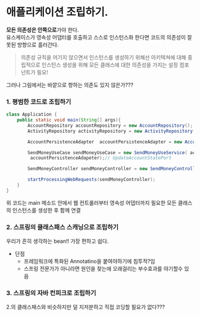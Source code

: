 # 애플리케이션 조립하기.
**모든 의존성은 안쪽으로**가야 한다.  
유스케이스가 영속성 어댑터를 호출하고 스스로 인스턴스화 한다면 코드의 의존성이 잘못된 방향으로 흘러간다.

> 의존성 규칙을 어기지 않으면서 인스턴스를 생성하기 위해선 아키텍쳐에 대해 중립적으로 인스턴스 생성을 위해 모든 클래스에 대한 의존성을 가지는 설정 컴포넌트가 필요!

그러나 그림에서는 바깥으로 향하는 의존도 있지 않은가???

### 1. 평범한 코드로 조립하기
```java
class Application {
    public static void main(String[] args){
        AccountRepository accountRepository = new AccountRepository();
        ActivityRepository activityRepository = new ActivityRepository();

        AccountPersistenceAdapter  accountPersistenceAdapter = new AccountPersistenceAdapter(accountRepository, activityRepository);

        SendMoneyUseCase sendMoneyUseCase = new SendMoneyUseService( accountPersistenceAdapter,//LoadAccountPort
         accountPersistenceAdapeter);// UpdateAccountStatePort

        SendMoneyController sendMoneyController = new SendMoneyController(sendMoneyUseCase);

        startProcessingWebRequests(sendMoneyController);
    }
}
```
위 코드는 main 메소드 안에서 웹 컨트롤러부터 영속성 어댑터까지 필요한 모든 클래스의 인스턴스를 생성한 후 함께 연결

### 2. 스프링의 클래스패스 스캐닝으로 조립하기
우리가 흔히 생각하는 bean!!
가장 편하고 쉽다.

- 단점
   - 프레임워크에 특화된 Annotatino을 붙여야하기에 침투적?임
   - 스프링 전문가가 아니라면 원인을 찾는에 오래걸리는 부수효과를 야기할수 있음

### 3. 스프링의 자바 컨피크로 조립하기
2.의 클래스패스와 비슷하지만 덜 지저분하고 직접 코딩할 필요가 없다???

